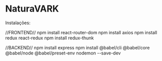 # NaturaVARK

Instalações:

//FRONTEND//
npm install react-router-dom
npm install axios
npm install redux react-redux
npm install redux-thunk

//BACKEND//
npm install express
npm install @babel/cli @babel/core @babel/node @babel/preset-env nodemon --save-dev
